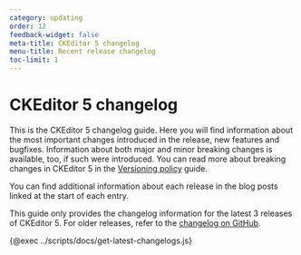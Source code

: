```yaml
---
category: updating
order: 12
feedback-widget: false
meta-title: CKEditor 5 changelog
menu-title: Recent release changelog
toc-limit: 1
---
```


# CKEditor 5 changelog

This is the CKEditor 5 changelog guide. Here you will find information about the most important changes introduced in the release, new features and bugfixes. Information about both major and minor breaking changes is available, too, if such were introduced. You can read more about breaking changes in CKEditor 5 in the [Versioning policy](https://ckeditor.com/docs/ckeditor5/latest/support/versioning-policy.html#major-and-minor-breaking-changes) guide.

You can find additional information about each release in the blog posts linked at the start of each entry.

This guide only provides the changelog information for the latest 3 releases of CKEditor 5. For older releases, refer to the [changelog on GitHub](https://github.com/ckeditor/ckeditor5/blob/stable/CHANGELOG.md).

{@exec ../scripts/docs/get-latest-changelogs.js}
